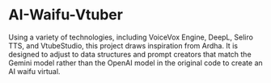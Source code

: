 # AI-Waifu-Vtuber
Using a variety of technologies, including VoiceVox Engine, DeepL, Seliro TTS, and VtubeStudio, this project draws inspiration from Ardha. It is designed to adjust to data structures and prompt creators that match the Gemini model rather than the OpenAI model in the original code to create an AI waifu virtual.
